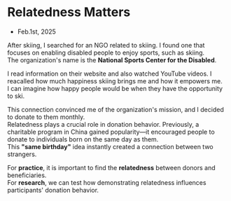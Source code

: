 # Relatedness Matters  
- Feb.1st, 2025

After skiing, I searched for an NGO related to skiing. I found one that focuses on enabling disabled people to enjoy sports, such as skiing.  
The organization's name is the **National Sports Center for the Disabled**.  

I read information on their website and also watched YouTube videos. I reacalled how much happiness skiing brings me and how it empowers me.  
I can imagine how happy people would be when they have the opportunity to ski.  

This connection convinced me of the organization's mission, and I decided to donate to them monthly.  
Relatedness plays a crucial role in donation behavior. Previously, a charitable program in China gained popularity—it encouraged people to donate to individuals born on the same day as them.  
This **"same birthday"** idea instantly created a connection between two strangers.  

For **practice**, it is important to find the **relatedness** between donors and beneficiaries.  
For **research**, we can test how demonstrating relatedness influences participants' donation behavior.  
